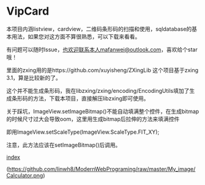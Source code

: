 # VipCard

本项目内涵listview，cardview，二维码条形码的扫描和使用，sqldatabase的基本用法，如果您对这方面不算很熟悉，可以下载来看看。

有问题可以随时Issue，也欢迎联系本人mafanwei@outlook.com，喜欢给个star哦！

里面的zxing用的是https://github.com/xuyisheng/ZXingLib 这个项目基于zxing 3.1，算是比较新的了。

这个并不能生成条形码，我在libzxing/zxing/encoding/EncodingUtils填加了生成条形码的方法，下载本项目，直接解压libzxing即可使用。

关于踩坑，ImageView.setImageBitmap()不能自动填满整个控件，在生成bitmap的时候尺寸过大会导致oom，这里用生成bitmap后拉伸的方法来填满控件

即用ImageView.setScaleType(ImageView.ScaleType.FIT_XY);

注意，此方法应该在setImageBitmap()后调用。

[index](https://github.com/mafanwei/VipCard/blob/master/Screenshot_20180207-101446.png)

(https://github.com/linwh8/ModernWebPrograming/raw/master/My_image/Calculator.png)



